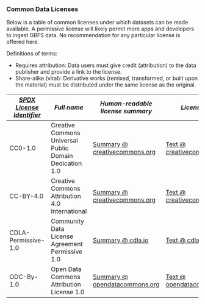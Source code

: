 ### Common Data Licenses

Below is a table of common licenses under which datasets can be made available. A permissive license will likely permit more apps and developers to ingest GBFS data. No recommendation for any particular license is offered here.

Definitions of terms:
- Requires attribution: Data users must give credit (attribution) to the data publisher and provide a link to the license.
- Share-alike (viral): Derivative works (remixed, transformed, or built upon the material) must be distributed under the same license as the original.

| *[SPDX License Identifier](https://spdx.org/licenses/)* | *Full name*                                           | *Human-readable license summary*                                                      | *License text*                                                | *Requires attribution* | *Share-alike (viral)* |
|-------------------|-----------------------------------------------------|--------------------------------------------------------------|-------------------------------------------------------------|----------------------|---------------------|
| CC0-1.0           | Creative Commons Universal Public Domain Dedication 1.0 | [Summary @ creativecommons.org](https://creativecommons.org/publicdomain/zero/1.0/)           | [Text @ creativecommons.org](https://creativecommons.org/publicdomain/zero/1.0/legalcode) | No                   | No                  |
| CC-BY-4.0	         | Creative Commons Attribution 4.0 International      | [Summary @ creativecommons.org](https://creativecommons.org/licenses/by/4.0/)                 | [Text @ creativecommons.org](https://creativecommons.org/licenses/by/4.0/legalcode)       | Yes                  | No                  |
| CDLA-Permissive-1.0	   | Community Data License Agreement Permissive 1.0                    | [Summary @ cdla.io](https://cdla.io/)                                             | [Text @ cdla.io](https://cdla.io/permissive-1-0/)                             | Yes                  | No                  |
| ODC-By-1.0	            | Open Data Commons Attribution License 1.0           | [Summary @ opendatacommons.org](https://opendatacommons.org/licenses/by/summary/index.html)   | [Text @ opendatacommons.org](https://www.opendatacommons.org/licenses/by/1.0/)            | Yes                  | No                  |